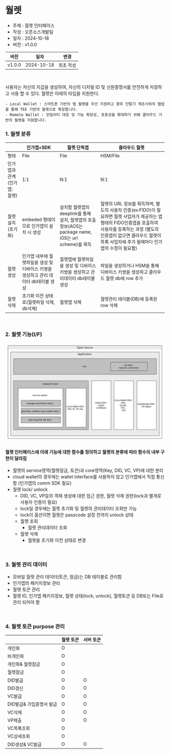 <!-- 개별 문서는 향후에 병합될 수 있으므로, 목차는 사용하지 않습니다. -->

# 월렛

- 주제 : 월렛 인터페이스
- 작성 : 오픈소스개발팀
- 일자 : 2024-10-18
- 버전 : v1.0.0

| 버전 | 일자       | 변경         |
| ------- | ---------- | --------------- |
| v1.0.0  | 2024-10-18 | 최초 작성 |

<br>

사용자는 자신의 지갑을 생성하여, 자신의 디지털 ID 및 신원증명서를 안전하게 저장하고 사용 할 수 있다. 월렛은 아래의 타입을 지원한다.

```code
- Local Wallet : 스마트폰 기반의 앱 월렛을 우선 지원하고 향후 단말기 제조사와의 협업을 통해 TEE 기반의 월렛으로 확장합니다.
- Remote Wallet : 모빌리티 대응 및 기능 확장성, 포용성을 확대하기 위해 클라우드 기반의 월렛을 지원합니다.
```

### 1. 월렛 분류


|          | 인가앱+SDK | 월렛 단독앱 | 클라우드 월렛 |
|----------|----------|----------|----------|
|   형태  |   File   |   File   |   HSM/File   |
|   인가앱과 관계(인가앱: 월렛) |   1:1   |   N:1   |   N:1   |
|   월렛 설치(초기화)  |   embeded 형태이므로 인가앱이 설치 시 생성   |   설치할 월렛앱의 deeplink를 통해 설치, 월렛앱의 호출정보(AOS는 package name, iOS는 url scheme)를 획득   |   월렛의 URL 정보를 획득하며, 별도의 사용자 인증(ex:FIDO)이 필요하면 월렛 사업자가 제공하는 앱 형태의 FIDO인증앱을 호출하여 사용자를 등록하는 과정 (별도의 인증앱이 없으면 클라우드 월렛이 목록 사업자에 추가 될때마다 인가앱의 수정이 필요함)   |
|   월렛 생성  |   인가앱 내부에 월렛파일을 생성 및 디바이스 키쌍을 생성하고 관리 데이터 db테이블 생성   |   월렛앱에 월렛파일을 생성 및 디바이스 키쌍을 생성하고 관리데이터 db테이블 생성   |   파일을 생성하거나 HSM을 통해 디바이스 키쌍을 생성하고 클라우드 월렛 db에 row 추가   |
|   월렛삭제  |   초기화 이전 상태로(월렛파일 삭제, db삭제)   |   월렛앱 삭제   |   월렛관리 테이블(DB)에 등록된 row 삭제   |
<br>


### 2. 월렛 기능(I/F)

![월렛 SDK구조](./images/wallet_interface.svg)

#### 월렛 인터페이스에 아래 기능에 대한 함수를 정의하고 월렛의 분류에 따라 함수의 내부 구현이 달라짐
* 월렛의 service영역(월렛잠금, 토큰)과 core영역(Key, DID, VC, VP)에 대한 분리
* cloud wallet의 경우에는 wallet interface를 사용하지 않고 인가앱에서 직접 통신함 (인가앱의 comm SDK 필요)
* 월렛 lock/ unlock
    * DID, VC, VP등의 객체 생성에 대한 접근 권한, 월렛 삭제 권한(lock과 별개로 사용자 인증이 필요)
    * lock일 경우에는 월렛 초기화 및 월렛의 관리데이터 조회만 가능
    * lock이 옵션이면 월렛은 passcode 설정 전까지 unlock 상태
    * 월렛 조회
        * 월렛 관리데이터 조회
    * 월렛 삭제
        * 월렛을 초기화 이전 상태로 변경
        
<br>

### 3. 월렛 관리 데이터
* 모바일 월렛 관리 데이터(토큰, 잠금)는 DB 테이블로 관리함
* 인가앱의 패키지정보 관리
* 월렛 토큰 관리
* 월렛 ID, 인가앱 패키지정보, 월렛 상태(lock, unlock), 월렛토큰 등 DB또는 File로 관리 되어야 함

<br>

### 4. 월렛 토큰 purpose 관리
|  | 월렛 토큰 | 서버 토큰 |
|----------|----------|----------|
|   개인화  |   O   |      |
|   비개인화 |   O   |      |
|   개인화& 월렛잠금  |   O   |      |
|   월렛잠금  |   O   |      |
|   DID발급  |   O   |   O   |
|   DID갱신  |   O   |   O   |
|   VC발급  |   O   |   O   |
|   DID발급& 가입증명서 발급  |   O   |   O   |
|   VC삭제  |   O   |   O   |
|   VP제출  |   O   |   O   |
|   VC목록조회  |   O   |   |
|   VC상세조회  |   O   |      |
|   DID생성& VC발급  |   O   |   O   |

<!-- 한줄 띄기 입니다. -->
<br>
